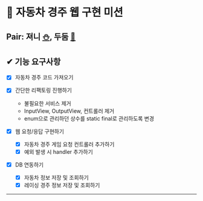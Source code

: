 # 🚗 자동차 경주 웹 구현 미션

## Pair: 져니 [⛄️](http://github.com/cl8d), 두둠 [🐢](https://github.com/younghoondoodoom)

## ✔ 기능 요구사항

- [x] 자동차 경주 코드 가져오기

- [x] 간단한 리팩토링 진행하기
    - 불필요한 서비스 제거
    - InputView, OutputView, 컨트롤러 제거
    - enum으로 관리하던 상수를 static final로 관리하도록 변경

- [x] 웹 요청/응답 구현하기
    - [x] 자동차 경주 게임 요청 컨트롤러 추가하기
    - [x] 예외 발생 시 handler 추가하기

- [x] DB 연동하기
    - [x] 자동차 정보 저장 및 조회하기
    - [x] 레이싱 경주 정보 저장 및 조회하기

---

